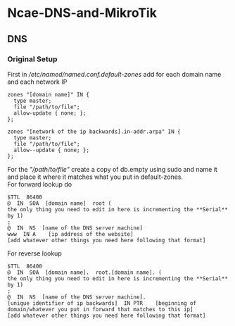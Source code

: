 # Ncae-DNS-and-MikroTik

## DNS
### Original Setup
First in */etc/named/named.conf.default-zones* add for each domain name and each network IP  
```
zones "[domain name]" IN {
  type master;
  file "/path/to/file";
  allow-update { none; };
};

zones "[network of the ip backwards].in-addr.arpa" IN {
  type master;
  file "/path/to/file";
  allow--update { none; };
};
```
For the *"/path/to/file"* create a copy of db.empty using sudo and name it and place it where it matches what you put in default-zones.  
For forward lookup do
```
$TTL  86400
@  IN  SOA  [domain name]  root (
the only thing you need to edit in here is incrementing the **Serial** by 1)
;
@  IN  NS  [name of the DNS server machine]
www  IN A    [ip address of the website]
[add whatever other things you need here following that format]
```
For reverse lookup  
```
$TTL  86400
@  IN  SOA  [domain name].  root.[domain name]. (
the only thing you need to edit in here is incrementing the **Serial** by 1)
;
@  IN  NS  [name of the DNS server machine].
[unique identifier of ip backwards]  IN PTR    [beginning of domain/whatever you put in forward that matches to this ip]
[add whatever other things you need here following that format]
```
